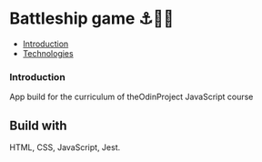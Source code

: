 # Battleship game ⚓🏴‍☠️

- [Introduction](#Introduction)
- [Technologies](#Build-with)

### Introduction

App build for the curriculum of theOdinProject JavaScript course

## Build with

HTML, CSS, JavaScript, Jest.
